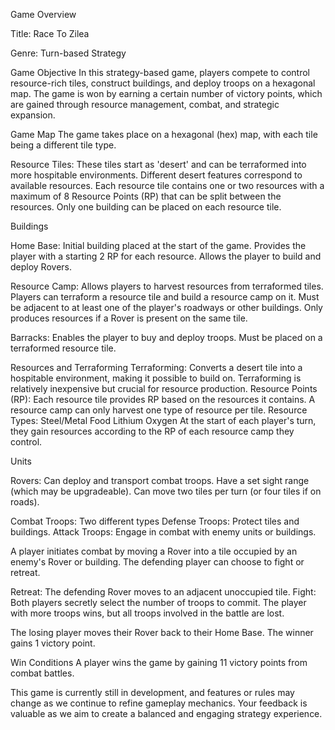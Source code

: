 Game Overview

Title: Race To Zilea

Genre: Turn-based Strategy

Game Objective
In this strategy-based game, players compete to control resource-rich tiles, construct buildings, and deploy troops on a hexagonal map. The game is won by earning a certain number of victory points, which are gained through resource management, combat, and strategic expansion.

Game Map
The game takes place on a hexagonal (hex) map, with each tile being a different tile type.

Resource Tiles: These tiles start as 'desert' and can be terraformed into more hospitable environments. Different desert features correspond to available resources. 
Each resource tile contains one or two resources with a maximum of 8 Resource Points (RP) that can be split between the resources. Only one building can be placed on each resource tile.

Buildings

Home Base:
Initial building placed at the start of the game.
Provides the player with a starting 2 RP for each resource.
Allows the player to build and deploy Rovers.

Resource Camp:
Allows players to harvest resources from terraformed tiles.
Players can terraform a resource tile and build a resource camp on it.
Must be adjacent to at least one of the player's roadways or other buildings.
Only produces resources if a Rover is present on the same tile.

Barracks:
Enables the player to buy and deploy troops.
Must be placed on a terraformed resource tile.

Resources and Terraforming
Terraforming: Converts a desert tile into a hospitable environment, making it possible to build on. Terraforming is relatively inexpensive but crucial for resource production.
Resource Points (RP): Each resource tile provides RP based on the resources it contains. A resource camp can only harvest one type of resource per tile.
Resource Types:
Steel/Metal
Food
Lithium
Oxygen
At the start of each player's turn, they gain resources according to the RP of each resource camp they control.

Units

Rovers:
Can deploy and transport combat troops.
Have a set sight range (which may be upgradeable).
Can move two tiles per turn (or four tiles if on roads).

Combat Troops: Two different types
Defense Troops: Protect tiles and buildings.
Attack Troops: Engage in combat with enemy units or buildings.

A player initiates combat by moving a Rover into a tile occupied by an enemy's Rover or building.
The defending player can choose to fight or retreat.

Retreat: The defending Rover moves to an adjacent unoccupied tile.
Fight: Both players secretly select the number of troops to commit. The player with more troops wins, but all troops involved in the battle are lost.

The losing player moves their Rover back to their Home Base.
The winner gains 1 victory point.

Win Conditions
A player wins the game by gaining 11 victory points from combat battles.

This game is currently still in development, and features or rules may change as we continue to refine gameplay mechanics. Your feedback is valuable as we aim to create a balanced and engaging strategy experience.
